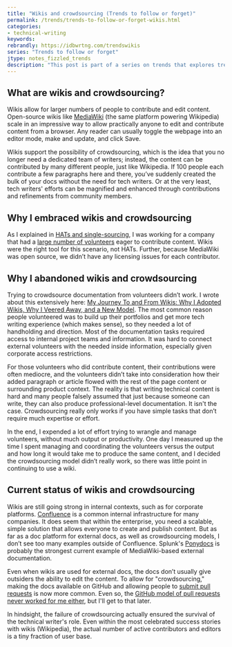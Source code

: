 ```yaml
---
title: "Wikis and crowdsourcing (Trends to follow or forget)"
permalink: /trends/trends-to-follow-or-forget-wikis.html
categories:
- technical-writing
keywords:
rebrandly: https://idbwrtng.com/trendswikis
series: "Trends to follow or forget"
jtype: notes_fizzled_trends
description: "This post is part of a series on trends that explores trends that I've either followed or forgotten, and why. The overall goal is to better understand the reasons that drive trend adoption or abandonment in my personal career. This post focuses on wikis and crowdsourcing."
---
```


## What are wikis and crowdsourcing?

Wikis allow for larger numbers of people to contribute and edit content. Open-source wikis like [MediaWiki](/2009/12/06/ramping-up-on-mediawiki/) (the same platform powering Wikipedia) scale in an impressive way to allow practically anyone to edit and contribute content from a browser. Any reader can usually toggle the webpage into an editor mode, make and update, and click Save.

Wikis support the possibility of crowdsourcing, which is the idea that you no longer need a dedicated team of writers; instead, the content can be contributed by many different people, just like Wikipedia. If 100 people each contribute a few paragraphs here and there, you’ve suddenly created the bulk of your docs without the need for tech writers. Or at the very least, tech writers' efforts can be magnified and enhanced through contributions and refinements from community members.

## Why I embraced wikis and crowdsourcing

As I explained in [HATs and single-sourcing](/trends/trends-to-follow-or-forget-hats.html), I was working for a company that had a [large number of volunteers](/2011/11/06/managing-60-volunteer-writers/) eager to contribute content. Wikis were the right tool for this scenario, not HATs. Further, because MediaWiki was open source, we didn’t have any licensing issues for each contributor.

## Why I abandoned wikis and crowdsourcing

Trying to crowdsource documentation from volunteers didn’t work. I wrote about this extensively here: [My Journey To and From Wikis: Why I Adopted Wikis, Why I Veered Away, and a New Model](/2012/06/11/essay-my-journey-to-and-from-wikis-why-i-adopted-wikis-why-i-veered-away-from-them-and-a-new-model-for-collaboration/). The most common reason people volunteered was to build up their portfolios and get more tech writing experience (which makes sense), so they needed a lot of handholding and direction. Most of the documentation tasks required access to internal project teams and information. It was hard to connect external volunteers with the needed inside information, especially given corporate access restrictions.

For those volunteers who did contribute content, their contributions were often mediocre, and the volunteers didn’t take into consideration how their added paragraph or article flowed with the rest of the page content or surrounding product context. The reality is that writing technical content is hard and many people falsely assumed that just because someone can write, they can also produce professional-level documentation. It isn't the case. Crowdsourcing really only works if you have simple tasks that don’t require much expertise or effort.

In the end, I expended a lot of effort trying to wrangle and manage volunteers, without much output or productivity. One day I measured up the time I spent managing and coordinating the volunteers versus the output and how long it would take me to produce the same content, and I decided the crowdsourcing model didn’t really work, so there was little point in continuing to use a wiki.

## Current status of wikis and crowdsourcing

Wikis are still going strong in internal contexts, such as for corporate platforms. [Confluence](https://www.atlassian.com/software/confluence/premium) is a common internal infrastructure for many companies. It does seem that within the enterprise, you need a scalable, simple solution that allows everyone to create and publish content. But as far as a doc platform for external docs, as well as crowdsourcing models, I don’t see too many examples outside of Confluence. Splunk's [Ponydocs](https://docs.splunk.com/Documentation/Ponydocs/1.0/Content/WhatisPonydocs) is probably the strongest current example of MediaWiki-based external documentation.

Even when wikis are used for external docs, the docs don’t usually give outsiders the ability to edit the content. To allow for "crowdsourcing," making the docs available on GitHub and allowing people to [submit pull requests](/learnapidoc/pubapis_github_pull_requests.html) is now more common. Even so, the [GitHub model of pull requests never worked for me either](/2017/03/08/crowdsourcing-docs-with-github-docs-as-code-tools-same-as-wikis/), but I'll get to that later.

In hindsight, the failure of crowdsourcing actually ensured the survival of the technical writer's role. Even within the most celebrated success stories with wikis (Wikipedia), the actual number of active contributors and editors is a tiny fraction of user base.
